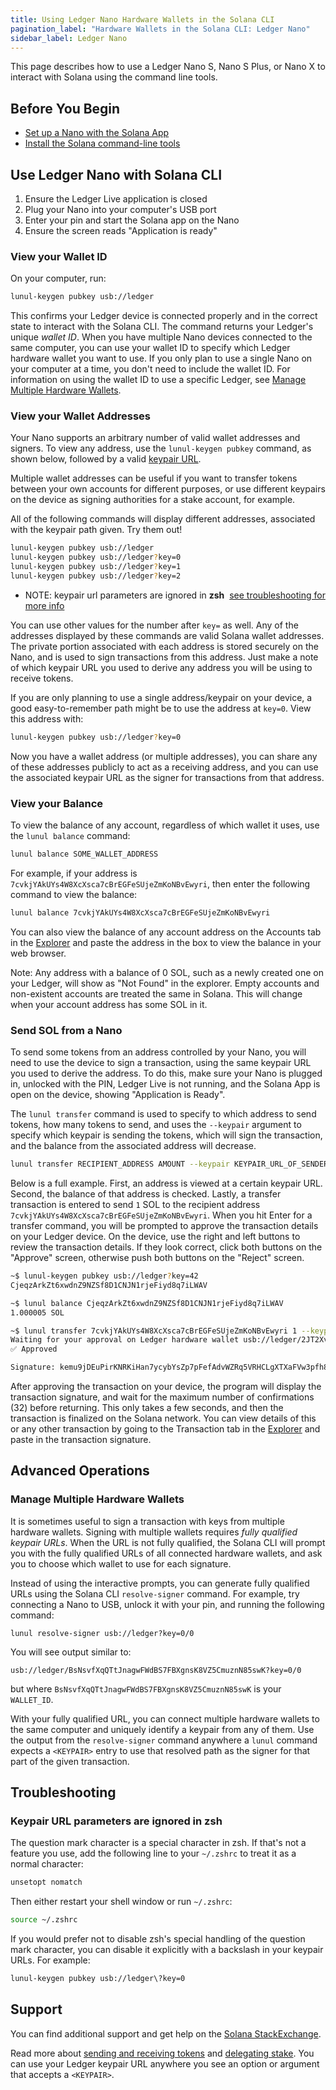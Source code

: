 ```yaml
---
title: Using Ledger Nano Hardware Wallets in the Solana CLI
pagination_label: "Hardware Wallets in the Solana CLI: Ledger Nano"
sidebar_label: Ledger Nano
---
```


This page describes how to use a Ledger Nano S, Nano S Plus, or Nano X to
interact with Solana using the command line tools.

## Before You Begin

- [Set up a Nano with the Solana App](https://support.ledger.com/hc/en-us/articles/360016265659-Solana-SOL-?docs=true)
- [Install the Solana command-line tools](../../install.md)

## Use Ledger Nano with Solana CLI

1. Ensure the Ledger Live application is closed
2. Plug your Nano into your computer's USB port
3. Enter your pin and start the Solana app on the Nano
4. Ensure the screen reads "Application is ready"

### View your Wallet ID

On your computer, run:

```bash
lunul-keygen pubkey usb://ledger
```

This confirms your Ledger device is connected properly and in the correct state
to interact with the Solana CLI. The command returns your Ledger's unique
_wallet ID_. When you have multiple Nano devices connected to the same computer,
you can use your wallet ID to specify which Ledger hardware wallet you want to
use. If you only plan to use a single Nano on your computer at a time, you don't
need to include the wallet ID. For information on using the wallet ID to use a
specific Ledger, see
[Manage Multiple Hardware Wallets](#manage-multiple-hardware-wallets).

### View your Wallet Addresses

Your Nano supports an arbitrary number of valid wallet addresses and signers. To
view any address, use the `lunul-keygen pubkey` command, as shown below,
followed by a valid [keypair URL](./index.md#specify-a-keypair-url).

Multiple wallet addresses can be useful if you want to transfer tokens between
your own accounts for different purposes, or use different keypairs on the
device as signing authorities for a stake account, for example.

All of the following commands will display different addresses, associated with
the keypair path given. Try them out!

```bash
lunul-keygen pubkey usb://ledger
lunul-keygen pubkey usb://ledger?key=0
lunul-keygen pubkey usb://ledger?key=1
lunul-keygen pubkey usb://ledger?key=2
```

- NOTE: keypair url parameters are ignored in **zsh**
  &nbsp;[see troubleshooting for more info](#troubleshooting)

You can use other values for the number after `key=` as well. Any of the
addresses displayed by these commands are valid Solana wallet addresses. The
private portion associated with each address is stored securely on the Nano, and
is used to sign transactions from this address. Just make a note of which
keypair URL you used to derive any address you will be using to receive tokens.

If you are only planning to use a single address/keypair on your device, a good
easy-to-remember path might be to use the address at `key=0`. View this address
with:

```bash
lunul-keygen pubkey usb://ledger?key=0
```

Now you have a wallet address (or multiple addresses), you can share any of
these addresses publicly to act as a receiving address, and you can use the
associated keypair URL as the signer for transactions from that address.

### View your Balance

To view the balance of any account, regardless of which wallet it uses, use the
`lunul balance` command:

```bash
lunul balance SOME_WALLET_ADDRESS
```

For example, if your address is `7cvkjYAkUYs4W8XcXsca7cBrEGFeSUjeZmKoNBvEwyri`,
then enter the following command to view the balance:

```bash
lunul balance 7cvkjYAkUYs4W8XcXsca7cBrEGFeSUjeZmKoNBvEwyri
```

You can also view the balance of any account address on the Accounts tab in the
[Explorer](https://explorer.lunul.com/accounts) and paste the address in the
box to view the balance in your web browser.

Note: Any address with a balance of 0 SOL, such as a newly created one on your
Ledger, will show as "Not Found" in the explorer. Empty accounts and
non-existent accounts are treated the same in Solana. This will change when your
account address has some SOL in it.

### Send SOL from a Nano

To send some tokens from an address controlled by your Nano, you will need to
use the device to sign a transaction, using the same keypair URL you used to
derive the address. To do this, make sure your Nano is plugged in, unlocked with
the PIN, Ledger Live is not running, and the Solana App is open on the device,
showing "Application is Ready".

The `lunul transfer` command is used to specify to which address to send
tokens, how many tokens to send, and uses the `--keypair` argument to specify
which keypair is sending the tokens, which will sign the transaction, and the
balance from the associated address will decrease.

```bash
lunul transfer RECIPIENT_ADDRESS AMOUNT --keypair KEYPAIR_URL_OF_SENDER
```

Below is a full example. First, an address is viewed at a certain keypair URL.
Second, the balance of that address is checked. Lastly, a transfer transaction
is entered to send `1` SOL to the recipient address
`7cvkjYAkUYs4W8XcXsca7cBrEGFeSUjeZmKoNBvEwyri`. When you hit Enter for a
transfer command, you will be prompted to approve the transaction details on
your Ledger device. On the device, use the right and left buttons to review the
transaction details. If they look correct, click both buttons on the "Approve"
screen, otherwise push both buttons on the "Reject" screen.

```bash
~$ lunul-keygen pubkey usb://ledger?key=42
CjeqzArkZt6xwdnZ9NZSf8D1CNJN1rjeFiyd8q7iLWAV

~$ lunul balance CjeqzArkZt6xwdnZ9NZSf8D1CNJN1rjeFiyd8q7iLWAV
1.000005 SOL

~$ lunul transfer 7cvkjYAkUYs4W8XcXsca7cBrEGFeSUjeZmKoNBvEwyri 1 --keypair usb://ledger?key=42
Waiting for your approval on Ledger hardware wallet usb://ledger/2JT2Xvy6T8hSmT8g6WdeDbHUgoeGdj6bE2VueCZUJmyN
✅ Approved

Signature: kemu9jDEuPirKNRKiHan7ycybYsZp7pFefAdvWZRq5VRHCLgXTXaFVw3pfh87MQcWX4kQY4TjSBmESrwMApom1V
```

After approving the transaction on your device, the program will display the
transaction signature, and wait for the maximum number of confirmations (32)
before returning. This only takes a few seconds, and then the transaction is
finalized on the Solana network. You can view details of this or any other
transaction by going to the Transaction tab in the
[Explorer](https://explorer.lunul.com/transactions) and paste in the
transaction signature.

## Advanced Operations

### Manage Multiple Hardware Wallets

It is sometimes useful to sign a transaction with keys from multiple hardware
wallets. Signing with multiple wallets requires _fully qualified keypair URLs_.
When the URL is not fully qualified, the Solana CLI will prompt you with the
fully qualified URLs of all connected hardware wallets, and ask you to choose
which wallet to use for each signature.

Instead of using the interactive prompts, you can generate fully qualified URLs
using the Solana CLI `resolve-signer` command. For example, try connecting a
Nano to USB, unlock it with your pin, and running the following command:

```text
lunul resolve-signer usb://ledger?key=0/0
```

You will see output similar to:

```text
usb://ledger/BsNsvfXqQTtJnagwFWdBS7FBXgnsK8VZ5CmuznN85swK?key=0/0
```

but where `BsNsvfXqQTtJnagwFWdBS7FBXgnsK8VZ5CmuznN85swK` is your `WALLET_ID`.

With your fully qualified URL, you can connect multiple hardware wallets to the
same computer and uniquely identify a keypair from any of them. Use the output
from the `resolve-signer` command anywhere a `lunul` command expects a
`<KEYPAIR>` entry to use that resolved path as the signer for that part of the
given transaction.

## Troubleshooting

### Keypair URL parameters are ignored in zsh

The question mark character is a special character in zsh. If that's not a
feature you use, add the following line to your `~/.zshrc` to treat it as a
normal character:

```bash
unsetopt nomatch
```

Then either restart your shell window or run `~/.zshrc`:

```bash
source ~/.zshrc
```

If you would prefer not to disable zsh's special handling of the question mark
character, you can disable it explicitly with a backslash in your keypair URLs.
For example:

```bash
lunul-keygen pubkey usb://ledger\?key=0
```

## Support

You can find additional support and get help on the
[Solana StackExchange](https://lunul.stackexchange.com).

Read more about [sending and receiving tokens](../../examples/transfer-tokens.md) and
[delegating stake](../../examples/delegate-stake.md). You can use your Ledger keypair
URL anywhere you see an option or argument that accepts a `<KEYPAIR>`.

